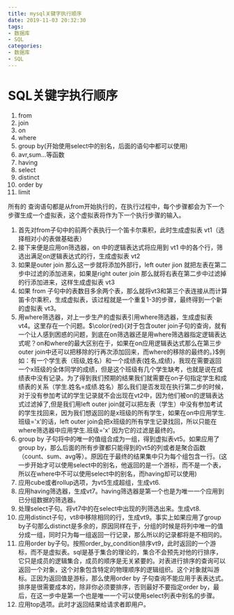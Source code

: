 ```yaml
---
title: mysql关键字执行顺序
date: 2019-11-03 20:32:30
tags:
- 数据库
- SQL
categories:
- 数据库
- SQL
---
```


# SQL关键字执行顺序
1. from
2. join
3. on 
4. where 
5. group by(开始使用select中的别名，后面的语句中都可以使用)
6. avr,sum...等函数
7. having 
8. select 
9. distinct
10. order by 
11. limit 

所有的 查询语句都是从from开始执行的，在执行过程中，每个步骤都会为下一个步骤生成一个虚拟表，这个虚拟表将作为下一个执行步骤的输入。 
1. 首先对from子句中的前两个表执行一个笛卡尔乘积，此时生成虚拟表 vt1（选择相对小的表做基础表）
2. 接下来便是应用on筛选器，on 中的逻辑表达式将应用到 vt1 中的各个行，筛选出满足on逻辑表达式的行，生成虚拟表 vt2 
3. 如果是outer join 那么这一步就将添加外部行，left outer jion 就把左表在第二步中过滤的添加进来，如果是right outer join 那么就将右表在第二步中过滤掉的行添加进来，这样生成虚拟表 vt3 
4. 如果 from 子句中的表数目多余两个表，那么就将vt3和第三个表连接从而计算笛卡尔乘积，生成虚拟表，该过程就是一个重复1-3的步骤，最终得到一个新的虚拟表 vt3。 
5. 用where筛选器，对上一步生产的虚拟表引用where筛选器，生成虚拟表vt4。这里存在一个问题。$\color{red}{对于包含outer join子句的查询，就有一个让人感到困惑的问题，到底在on筛选器还是用where筛选器指定逻辑表达式呢？on和where的最大区别在于，如果在on应用逻辑表达式那么在第三步outer join中还可以把移除的行再次添加回来，而where的移除的最终的。}$例如：有一个学生表（班级,姓名）和一个成绩表(姓名,成绩)，我现在需要返回一个x班级的全体同学的成绩，但是这个班级有几个学生缺考，也就是说在成绩表中没有记录。为了得到我们预期的结果我们就需要在on子句指定学生和成绩表的关系（学生.姓名=成绩.姓名）那么我们是否发现在执行第二步的时候，对于没有参加考试的学生记录就不会出现在vt2中，因为他们被on的逻辑表达式过滤掉了,但是我们用left outer join就可以把左表（学生）中没有参加考试的学生找回来，因为我们想返回的是x班级的所有学生，如果在on中应用学生.班级='x'的话，left outer join会把x班级的所有学生记录找回，所以只能在where筛选器中应用学生.班级='x' 因为它的过滤是最终的。 
6. group by 子句将中的唯一的值组合成为一组，得到虚拟表vt5。如果应用了group by，那么后面的所有步骤都只能得到的vt5的列或者是聚合函数（count、sum、avg等）。原因在于最终的结果集中只为每个组包含一行。(这一步开始才可以使用select中的别名，他返回的是一个游标，而不是一个表，所以在where中不可以使用select中的别名，而having却可以使用)
7. 应用cube或者rollup选项，为vt5生成超组，生成vt6. 
8. 应用having筛选器，生成vt7。having筛选器是第一个也是为唯一一个应用到已分组数据的筛选器。 
9. 处理select子句。将vt7中的在select中出现的列筛选出来。生成vt8. 
10. 应用distinct子句，vt8中移除相同的行，生成vt9。事实上如果应用了group by子句那么distinct是多余的，原因同样在于，分组的时候是将列中唯一的值分成一组，同时只为每一组返回一行记录，那么所以的记录都将是不相同的。 
11. 应用order by子句。按照order_by_condition排序vt9，此时返回的一个游标，而不是虚拟表。sql是基于集合的理论的，集合不会预先对他的行排序，它只是成员的逻辑集合，成员的顺序是无关紧要的。对表进行排序的查询可以返回一个对象，这个对象包含特定的物理顺序的逻辑组织。这个对象就叫游标。正因为返回值是游标，那么使用order by 子句查询不能应用于表表达式。排序是很需要成本的，除非你必须要排序，否则最好不要指定order by，最后，在这一步中是第一个也是唯一一个可以使用select列表中别名的步骤。 
12. 应用top选项。此时才返回结果给请求者即用户。 
